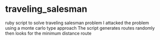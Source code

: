 # traveling_salesman
ruby script to solve traveling salesman problem
I attacked the problem using a monte carlo type approach
The script generates routes randomly then looks for the minimum distance route



